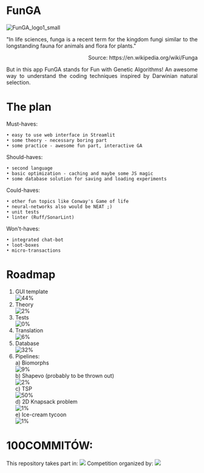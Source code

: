 # FunGA

![FunGA_logo1_small](https://github.com/ticklish-caiman/FunGA/assets/91501936/49f9182c-15fc-4e71-9a74-b7eadd630728)

<p align="justify">
"In life sciences, funga is a recent term for the kingdom fungi similar to the longstanding fauna for animals and flora for plants."
  <p align="right">Source: https://en.wikipedia.org/wiki/Funga</p>
<p align="justify">
But in this app FunGA stands for Fun with Genetic Algorithms!
An awesome way to understand the coding techniques inspired by Darwinian natural selection.
</p>


# The plan
Must-haves:

    • easy to use web interface in Streamlit
    • some theory - necessary boring part
    • some practice - awesome fun part, interactive GA

Should-haves:

    • second language
    • basic optimization - caching and maybe some JS magic
    • some database solution for saving and loading experiments

Could-haves:

    • other fun topics like Conway's Game of life
    • neural-networks also would be NEAT ;) 
    • unit tests
    • linter (Ruff/SonarLint)

Won't-haves:

    • integrated chat-bot
    • loot-boxes
    • micro-transactions


# Roadmap
1. GUI template<br/>
![44%](https://progress-bar.dev/44?title=progress&width=400)
2. Theory<br/>
![2%](https://progress-bar.dev/2?title=progress&width=400)
3. Tests<br/>
![0%](https://progress-bar.dev/0?title=progress&width=400)
4. Translation<br/>
![6%](https://progress-bar.dev/6?title=progress&width=400)
5. Database<br/>
![32%](https://progress-bar.dev/32?title=progress&width=400)
6. Pipelines:<br/>
   a) Biomorphs<br/>
   ![9%](https://progress-bar.dev/9?title=progress&width=400) <br/>
   b) Shapevo (probably to be thrown out)<br/>
   ![2%](https://progress-bar.dev/2?title=progress&width=400) <br/>
   c) TSP <br/>
   ![50%](https://progress-bar.dev/50?title=progress&width=400) <br/>
   d) 2D Knapsack problem <br/>
   ![1%](https://progress-bar.dev/1?title=progress&width=400) <br/>
   e) Ice-cream tycoon <br/>
   ![1%](https://progress-bar.dev/1?title=progress&width=400) <br/>

# 100COMMITÓW:
This repository takes part in:
[<img src="https://100commitow.pl/img/100-comittow_long.png">](https://100commitow.pl/)
Competition organized by:
[<img src="https://devmentors.io/wp-content/uploads/2022/07/logo-napis-1.png">](https://devmentors.io/)
    


